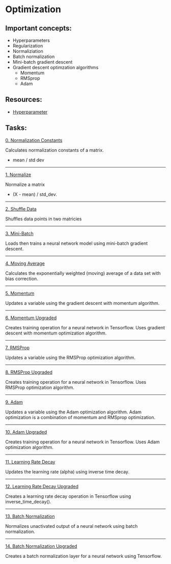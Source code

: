 # Optimization

## Important concepts:
* Hyperparameters
* Regularization
* Normaliziation
* Batch normalization
* Mini-batch gradient descent
* Gradient descent optimzation algorithms
    * Momentum
    * RMSprop
    * Adam

## Resources:
* [Hyperparameter](https://en.wikipedia.org/wiki/Hyperparameter_(machine_learning) "Hyperparameter")

## Tasks:
[0. Normalization Constants](https://github.com/kyle-gross/holbertonschool-machine_learning/blob/main/supervised_learning/0x01-optimization/0-norm_constants.py "0. Normalization Constants")

Calculates normalization constants of a matrix.
* mean / std dev

----
[1. Normalize](https://github.com/kyle-gross/holbertonschool-machine_learning/blob/main/supervised_learning/0x01-optimization/1-normalize.py "1. Normalize")

Normalize a matrix
* (X - mean) / std_dev.

---
[2. Shuffle Data](https://github.com/kyle-gross/holbertonschool-machine_learning/blob/main/supervised_learning/0x01-optimization/2-shuffle_data.py "2. Shuffle Data")

Shuffles data points in two matricies

---
[3. Mini-Batch](https://github.com/kyle-gross/holbertonschool-machine_learning/blob/main/supervised_learning/0x01-optimization/3-mini_batch.py "3. Mini-Batch")

Loads then trains a neural network model using mini-batch gradient descent.

---
[4. Moving Average](https://github.com/kyle-gross/holbertonschool-machine_learning/blob/main/supervised_learning/0x01-optimization/4-moving_average.py "4. Moving Average")

Calculates the exponentially weighted (moving) average of a data set with bias correction.

---
[5. Momentum](https://github.com/kyle-gross/holbertonschool-machine_learning/blob/main/supervised_learning/0x01-optimization/5-momentum.py "5. Momentum")

Updates a variable using the gradient descent with momentum algorithm.

---
[6. Momentum Upgraded](https://github.com/kyle-gross/holbertonschool-machine_learning/blob/main/supervised_learning/0x01-optimization/6-momentum.py "6. Momentum Upgraded")

Creates training operation for a neural network in Tensorflow. Uses gradient descent with momentum optimization algorithm.

---
[7. RMSProp](https://github.com/kyle-gross/holbertonschool-machine_learning/blob/main/supervised_learning/0x01-optimization/7-RMSProp.py "7. RMSProp")

Updates a variable using the RMSProp optimization algorithm.

---
[8. RMSProp Upgraded](https://github.com/kyle-gross/holbertonschool-machine_learning/blob/main/supervised_learning/0x01-optimization/8-RMSProp.py "8. RMSProp Upgraded")

Creates training operation for a neural network in Tensorflow. Uses RMSProp optimization algorithm.

---
[9. Adam](https://github.com/kyle-gross/holbertonschool-machine_learning/blob/main/supervised_learning/0x01-optimization/9-Adam.py "9. Adam")

Updates a variable using the Adam optimization algorithm. Adam optimization is a combination of momentum and RMSprop optimization.

---
[10. Adam Upgraded](https://github.com/kyle-gross/holbertonschool-machine_learning/blob/main/supervised_learning/0x01-optimization/10-Adam.py "10. Adam Upgraded")

Creates training operation for a neural network in Tensorflow. Uses Adam optimization algorithm.

---
[11. Learning Rate Decay](https://github.com/kyle-gross/holbertonschool-machine_learning/blob/main/supervised_learning/0x01-optimization/11-learning_rate_decay.py "11. Learning Rate Decay")

Updates the learning rate (alpha) using inverse time decay.

---
[12. Learning Rate Decay Upgraded](https://github.com/kyle-gross/holbertonschool-machine_learning/blob/main/supervised_learning/0x01-optimization/12-learning_rate_decay.py "12. Learning Rate Decay Upgraded")

Creates a learning rate decay operation in Tensorflow using inverse_time_decay().

---
[13. Batch Normalization](https://github.com/kyle-gross/holbertonschool-machine_learning/blob/main/supervised_learning/0x01-optimization/13-batch_norm.py "13. Batch Normalization")

Normalizes unactivated output of a neural network using batch normalization.

---
[14. Batch Normalization Upgraded](https://github.com/kyle-gross/holbertonschool-machine_learning/blob/main/supervised_learning/0x01-optimization/14-batch_norm.py "14. Batch Normalization Upgraded")

Creates a batch normalization layer for a neural network using Tensorflow.
